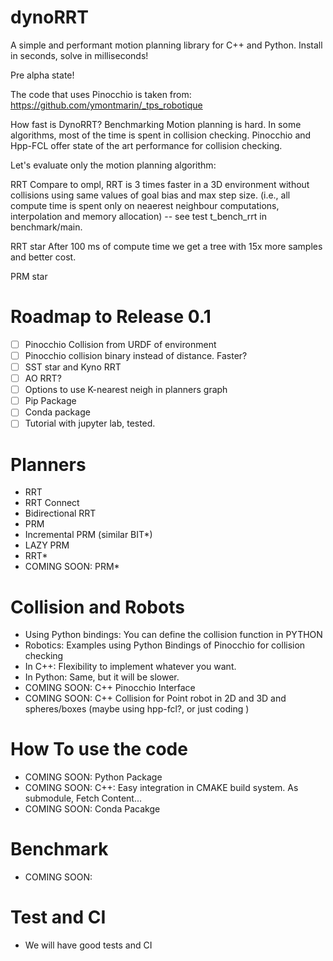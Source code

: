 # dynoRRT

A simple and performant motion planning library for C++ and Python.
Install in seconds, solve in milliseconds!

<!-- ROS free, OMPL free, MOVE-it free. -->

Pre alpha state!

The code that uses Pinocchio is taken from:
https://github.com/ymontmarin/_tps_robotique


How fast is DynoRRT?
Benchmarking Motion planning is hard. In some algorithms, most of the time is spent in collision checking. Pinocchio and Hpp-FCL offer state of the art performance for collision checking.


Let's evaluate only the motion planning algorithm:


RRT
Compare to ompl, RRT is 3 times faster in a 3D environment without collisions
using same values of goal bias and max step size.
(i.e., all compute time is spent only on neaerest neighbour computations, interpolation and memory allocation) -- see test t_bench_rrt in benchmark/main.

RRT star
After 100 ms of compute time we get a tree with 15x more samples and better cost.

PRM star



# Roadmap to Release 0.1

- [ ] Pinocchio Collision from URDF of environment
- [ ] Pinocchio collision binary instead of distance. Faster?
- [ ] SST star and Kyno RRT
- [ ] AO RRT?
- [ ] Options to use K-nearest neigh in planners graph
- [ ] Pip Package
- [ ] Conda package
- [ ] Tutorial with jupyter lab, tested.

# Planners

* RRT
* RRT Connect
* Bidirectional RRT
* PRM
* Incremental PRM (similar BIT\*)
* LAZY PRM
* RRT\*
* COMING SOON: PRM\*

# Collision and Robots

* Using Python bindings: You can define the collision function in PYTHON
* Robotics: Examples using Python Bindings of Pinocchio for collision checking
* In C++: Flexibility to implement whatever you want.
* In Python: Same, but it will be slower.
* COMING SOON: C++ Pinocchio Interface
* COMING SOON: C++ Collision for Point robot in 2D and 3D and spheres/boxes (maybe using hpp-fcl?, or just coding )


# How To use the code

* COMING SOON: Python Package
* COMING SOON: C++: Easy integration in CMAKE build system. As submodule, Fetch Content...
* COMING SOON: Conda Pacakge

# Benchmark

* COMING SOON:

# Test and CI

* We will have good tests and CI
